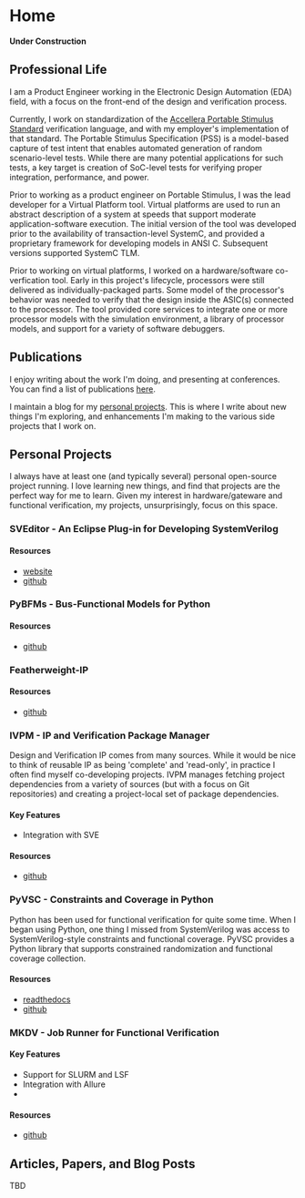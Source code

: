 # Home

**Under Construction**

## Professional Life

I am a Product Engineer working in the Electronic Design 
Automation (EDA) field, with a focus on the front-end of the 
design and verification process.

Currently, I work on standardization of the 
[Accellera Portable Stimulus Standard](https://www.accellera.org/activities/working-groups/portable-stimulus)
verification language, and with my employer's implementation
of that standard. The Portable Stimulus Specification (PSS) is
a model-based capture of test intent that enables automated 
generation of random scenario-level tests. While there are 
many potential applications for such tests, a key target is
creation of SoC-level tests for verifying proper integration,
performance, and power.

Prior to working as a product engineer on Portable Stimulus,
I was the lead developer for a Virtual Platform tool. 
Virtual platforms are used to run an abstract description
of a system at speeds that support moderate application-software
execution. The initial version of the tool was developed
prior to the availability of transaction-level SystemC, 
and provided a proprietary framework for developing models
in ANSI C. Subsequent versions supported SystemC TLM.

Prior to working on virtual platforms, I worked on a 
hardware/software co-verfication tool. Early in this
project's lifecycle, processors were still delivered
as individually-packaged parts. Some model of the 
processor's behavior was needed to verify that the 
design inside the ASIC(s) connected to the processor.
The tool provided core services to integrate one or
more processor models with the simulation environment,
a library of processor models, and support for a 
variety of software debuggers.

## Publications
I enjoy writing about the work I'm doing, and presenting 
at conferences. You can find a list of publications [here](publications.html). 

I maintain a blog for my [personal projects](https://bitsbytesgates.blogspot.com/). 
This is where I write about new things I'm exploring, and enhancements
I'm making to the various side projects that I work on. 

## Personal Projects

I always have at least one (and typically several) personal
open-source project running. I love learning new things, and
find that projects are the perfect way for me to learn. Given my
interest in hardware/gateware and functional verification, 
my projects, unsurprisingly, focus on this space. 


### SVEditor - An Eclipse Plug-in for Developing SystemVerilog

#### Resources
- [website](https://sites.google.com/site/svedvkit)
- [github](https://github.com/sveditor/sveditor)

### PyBFMs - Bus-Functional Models for Python

#### Resources
- [github](https://github.com/pybfms)

### Featherweight-IP

#### Resources
- [github](https://github.com/featherweight-ip)

### IVPM - IP and Verification Package Manager
Design and Verification IP comes from many sources. While it 
would be nice to think of reusable IP as being 'complete' and
'read-only', in practice I often find myself co-developing
projects. IVPM manages fetching project dependencies from a
variety of sources (but with a focus on Git repositories) and
creating a project-local set of package dependencies. 

#### Key Features
- Integration with SVE

#### Resources
- [github](https://github.com/fvutils/ipvm)

### PyVSC - Constraints and Coverage in Python
Python has been used for functional verification for quite 
some time. When I began using Python, one thing I missed
from SystemVerilog was access to SystemVerilog-style 
constraints and functional coverage. PyVSC provides a
Python library that supports constrained randomization
and functional coverage collection.

#### Resources
- [readthedocs](https://pyvsc.readthedocs.io/en/latest/)
- [github](https://github.com/fvutils/pyvsc)

### MKDV - Job Runner for Functional Verification


#### Key Features
- Support for SLURM and LSF
- Integration with Allure
- 

#### Resources
- [github](https://github.com/fvutils/mkdv)

## Articles, Papers, and Blog Posts

TBD




